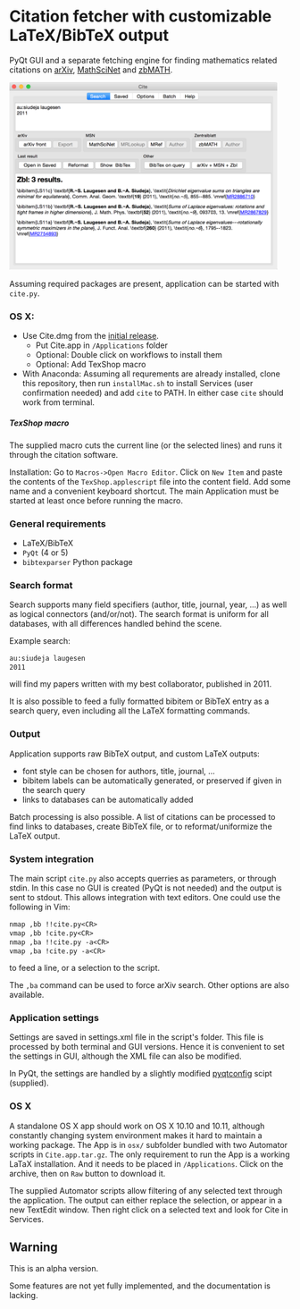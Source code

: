 # Citation fetcher with customizable LaTeX/BibTeX output

PyQt GUI and a separate fetching engine for finding mathematics related citations on 
[arXiv](http://front.math.ucdavis.edu), [MathSciNet](http://www.ams.org/mathscinet/) and [zbMATH](https://zbmath.org).

<img src="doc/cite.png" width="480">

Assuming required packages are present, application can be started with `cite.py`.

### OS X:
* Use Cite.dmg from the [initial release](https://github.com/siudej/Cite/releases/tag/v0.1-alpha).
   - Put Cite.app in `/Applications` folder
   - Optional: Double click on workflows to install them
   - Optional: Add TexShop macro
* With Anaconda: Assuming all requrements are already installed, clone this repository, then run `installMac.sh` to install Services (user confirmation needed) and add `cite` to PATH.
In either case `cite` should work from terminal. 

##### TexShop macro
The supplied macro cuts the current line (or the selected lines) and runs it through the citation software.

Installation: 
   Go to `Macros->Open Macro Editor`. Click on `New Item` and paste the contents of the `TexShop.applescript` file into the content field. Add some name and a convenient keyboard shortcut. The main Application must be started at least once before running the macro.

### General requirements
* LaTeX/BibTeX
* `PyQt` (4 or 5)
* `bibtexparser` Python package

### Search format
Search supports many field specifiers (author, title, journal, year, ...) as well as logical connectors (and/or/not). The search format is uniform for all databases, with all differences handled behind the scene.

Example search:
```
au:siudeja laugesen
2011
```
will find my papers written with my best collaborator, published in 2011.

It is also possible to feed a fully formatted bibitem or BibTeX entry as a search query, even including all the LaTeX formatting commands.

### Output
Application supports raw BibTeX output, and custom LaTeX outputs: 
* font style can be chosen for authors, title, journal, ...
* bibitem labels can be automatically generated, or preserved if given in the search query
* links to databases can be automatically added

Batch processing is also possible. A list of citations can be processed to find links to databases, create BibTeX file, or to reformat/uniformize the LaTeX output.

### System integration
The main script `cite.py` also accepts querries as parameters, or through stdin. In this case no GUI is created (PyQt is not needed) and the output is sent to stdout. This allows integration with text editors. One could use the following in Vim:
```
nmap ,bb !!cite.py<CR>
vmap ,bb !cite.py<CR>
nmap ,ba !!cite.py -a<CR>
vmap ,ba !cite.py -a<CR>
```
to feed a line, or a selection to the script.

The `,ba` command can be used to force arXiv search. Other options are also available.

### Application settings 
Settings are saved in settings.xml file in the script's folder. This file is processed by both terminal and GUI versions. Hence it is convenient to set the settings in GUI, although the XML file can also be modified.

In PyQt, the settings are handled by a slightly modified [pyqtconfig](https://github.com/mfitzp/pyqtconfig) scipt (supplied).

### OS X
A standalone OS X app should work on OS X 10.10 and 10.11, although constantly changing system environment makes it hard to maintain a working package. The App is in `osx/` subfolder bundled with two Automator scripts in `Cite.app.tar.gz`. The only requirement to run the App is a working LaTaX installation. And it needs to be placed in `/Applications`.
Click on the archive, then on `Raw` button to download it. 

The supplied Automator scripts allow filtering of any selected text through the application.
The output can either replace the selection, or appear in a new TextEdit window. Then right click on a selected text and look for Cite in Services.

## Warning
This is an alpha version.

Some features are not yet fully implemented, and the documentation is lacking.
